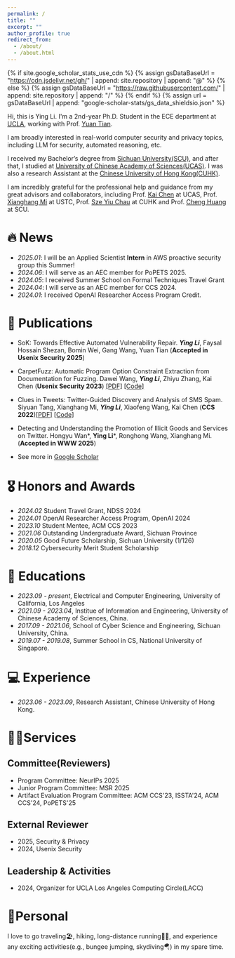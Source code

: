 ```yaml
---
permalink: /
title: ""
excerpt: ""
author_profile: true
redirect_from: 
  - /about/
  - /about.html
---
```


{% if site.google_scholar_stats_use_cdn %}
{% assign gsDataBaseUrl = "https://cdn.jsdelivr.net/gh/" | append: site.repository | append: "@" %}
{% else %}
{% assign gsDataBaseUrl = "https://raw.githubusercontent.com/" | append: site.repository | append: "/" %}
{% endif %}
{% assign url = gsDataBaseUrl | append: "google-scholar-stats/gs_data_shieldsio.json" %}

<span class='anchor' id='about-me'></span>

Hi, this is Ying Li. I'm a 2nd-year Ph.D. Student in the ECE department at [UCLA](https://www.ee.ucla.edu/), working with Prof. [Yuan Tian](https://www.ytian.info/). 

I am broadly interested in real-world computer security and privacy topics, including LLM for security, automated reasoning, etc.

I received my Bachelor’s degree from [Sichuan University(SCU)](https://en.scu.edu.cn/), and after that, I studied at [University of Chinese Academy of Sciences(UCAS)](https://english.ucas.ac.cn/). I was also a research Assistant at the [Chinese University of Hong Kong(CUHK)](https://www.cuhk.edu.hk/). 

I am incredibly grateful for the professional help and guidance from my great advisors and collaborators, including Prof. [Kai Chen](http://kaichen.org/) at UCAS, Prof. [Xianghang Mi](https://xianghang.me/) at USTC, Prof. [Sze Yiu Chau](https://szeyiuchau.github.io/) at CUHK and Prof. [Cheng Huang](https://chenghuang.org/) at SCU.

<!-- Things will go more later. -->
<!-- I am broadly interested in the data-driven security, IoT security, and program analysis. -->

# 🔥 News
- *2025.01*: I will be an Applied Scientist **Intern** in AWS proactive security group this Summer!
- *2024.06*: I will serve as an AEC member for PoPETS 2025.
- *2024.05*: I received Summer School on Formal Techniques Travel Grant
- *2024.04*: I will serve as an AEC member for CCS 2024.
- *2024.01*: I received OpenAI Researcher Access Program Credit.
<!--- *2023.09*: 🎉🎉 I started my PhD at UCLA ECE.-->
  <!-- - *2022.02*: &nbsp;🎉🎉 Lorem ipsum dolor sit amet, consectetur adipiscing elit. Vivamus ornare aliquet ipsum, ac tempus justo dapibus sit amet.  -->

# 📝 Publications 
- SoK: Towards Effective Automated Vulnerability Repair. ***Ying Li***, Faysal Hossain Shezan, Bomin Wei, Gang Wang, Yuan Tian (**Accepted in Usenix Security 2025**)

-  CarpetFuzz: Automatic Program Option Constraint Extraction from Documentation for Fuzzing. Dawei Wang, ***Ying Li***, Zhiyu Zhang, Kai Chen (**Usenix Security 2023**) [[PDF]](https://www.usenix.org/conference/usenixsecurity23/presentation/wang-dawei) [[Code]](https://github.com/waugustus/CarpetFuzz)
  
-  Clues in Tweets: Twitter-Guided Discovery and Analysis of SMS Spam. Siyuan Tang, Xianghang Mi,  ***Ying Li***, Xiaofeng Wang, Kai Chen (**CCS 2022**)[[PDF]](https://dl.acm.org/doi/abs/10.1145/3548606.3559351) [[Code]](https://sites.google.com/view/twitterspamsms)

- Detecting and Understanding the Promotion of Illicit Goods and Services on Twitter. Hongyu Wan*, **Ying Li***, Ronghong Wang, Xianghang Mi. (**Accepted in WWW 2025**)

- See more in [Google Scholar](https://scholar.google.com/citations?user=rJO3CPUAAAAJ)

# 🎖 Honors and Awards
- *2024.02* Student Travel Grant, NDSS 2024
- *2024.01* OpenAI Researcher Access Program, OpenAI 2024
- *2023.10* Student Mentee, ACM CCS 2023
- *2021.06* Outstanding Undergraduate Award, Sichuan Province
- *2020.05* Good Future Scholarship, Sichuan University (1/126)
- *2018.12* Cybersecurity Merit Student Scholarship

# 📖 Educations
- *2023.09 - present*, Electrical and Computer Engineering, University of California, Los Angeles
- *2021.09 - 2023.04*, Institue of Information and Engineering, University of Chinese Academy of Sciences, China.
- *2017.09 - 2021.06*, School of Cyber Science and Engineering, Sichuan University, China.
- *2019.07 - 2019.08*, Summer School in CS, National University of Singapore.


# 💻 Experience
- *2023.06 - 2023.09*, Research Assistant, Chinese University of Hong Kong.

#  🏃‍♀️Services

## Committee(Reviewers)

- Program Committee: NeurIPs 2025
- Junior Program Committee: MSR 2025
- Artifact Evaluation Program Committee: ACM CCS'23, ISSTA'24, ACM CCS'24, PoPETS'25

## External Reviewer
- 2025, Security & Privacy
- 2024, Usenix Security

## Leadership & Activities
- 2024, Organizer for UCLA Los Angeles Computing Circle(LACC)

#  🥰Personal

I love to go traveling🏖, hiking, long-distance running🏃‍♀️, and experience any exciting activities(e.g., bungee jumping, skydiving🪂) in my spare time.

